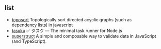 ## list

- [toposort](https://github.com/marcelklehr/toposort) Topologically sort directed acyclic graphs (such as dependency lists) in javascript
- [tasuku](https://github.com/privatenumber/tasuku) ✅ タスク — The minimal task runner for Node.js
- [superstruct](https://github.com/ianstormtaylor/superstruct) A simple and composable way to validate data in JavaScript (and TypeScript).